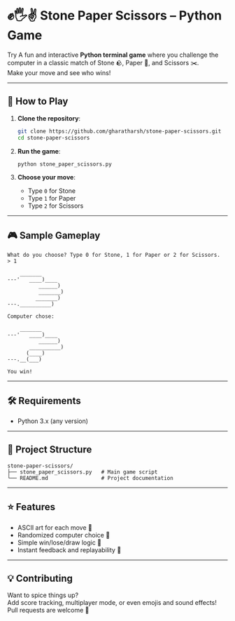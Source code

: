 # ✊🖐✌️ Stone Paper Scissors – Python Game

Try A fun and interactive **Python terminal game** where you challenge the computer in a classic match of Stone 🪨, Paper 📄, and Scissors ✂️.  
Make your move and see who wins!

---

## 🚀 How to Play

1. **Clone the repository**:
   ```bash
   git clone https://github.com/gharatharsh/stone-paper-scissors.git
   cd stone-paper-scissors
   ```

2. **Run the game**:
   ```bash
   python stone_paper_scissors.py
   ```

3. **Choose your move**:
   - Type `0` for Stone  
   - Type `1` for Paper  
   - Type `2` for Scissors  

---

## 🎮 Sample Gameplay

```
What do you choose? Type 0 for Stone, 1 for Paper or 2 for Scissors.
> 1

    _______
---'   ____)____
          ______)
          _______)
         _______)
---.__________)

Computer chose:

    _______
---'   ____)____
          ______)
       __________)
      (____)
---.__(___)

You win!
```

---

## 🛠️ Requirements

- Python 3.x (any version)

---

## 📂 Project Structure

```
stone-paper-scissors/
├── stone_paper_scissors.py   # Main game script
└── README.md                 # Project documentation
```

---

## ⭐ Features

- ASCII art for each move 🎨  
- Randomized computer choice 🤖  
- Simple win/lose/draw logic 🧠  
- Instant feedback and replayability 🔁  

---

## 💡 Contributing

Want to spice things up?  
Add score tracking, multiplayer mode, or even emojis and sound effects!  
Pull requests are welcome 🤝


